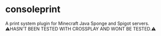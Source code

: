 # consoleprint
A print system plugin for Minecraft Java Sponge and Spigot servers. ⚠️HASN'T BEEN TESTED WITH CROSSPLAY AND WONT BE TESTED.⚠️
